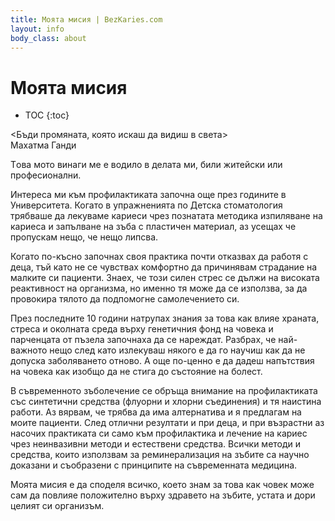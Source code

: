 ```yaml
---
title: Моята мисия | BezKaries.com
layout: info
body_class: about
---
```


# Моята мисия

* TOC
{:toc}

<Бъди промяната, която искаш да видиш в света> <br /> 
							Махатма Ганди<br /> 
							
Tова мото винаги ме е водило в делата ми, били житейски или професионални.

Интереса ми към профилактиката започна още през годините в Университета. Когато в упражненията по Детска стоматология трябваше да лекуваме кариеси чрез познатата методика изпиляване на кариеса и запълване на зъба с пластичен материал, аз усещах че пропускам нещо, че нещо липсва.

Когато по-късно започнах своя практика почти отказвах да работя с деца, тъй като не се чувствах комфортно да причинявам страдание на малките си пациенти. Знаех, че този силен стрес се дължи на високата реактивност на организма, но именно тя може да се използва, за да провокира тялото да подпомогне самолечението си.

През последните 10 години натрупах знания за това как влияе храната, стреса и околната среда върху генетичния фонд на човека и парченцата от пъзела започнаха да се нареждат. Разбрах, че най-важното нещо след като излекуваш някого е да го научиш как да не допуска заболяването отново. А още по-ценно е да дадеш напътствия на човека как изобщо да не стига до състояние на болест.

В съвременното зъболечение се обръща внимание на профилактиката със синтетични средства (флуорни и хлорни съединения) и тя наистина работи. Аз вярвам, че трябва да има алтернатива и я предлагам на моите пациенти. След отлични резултати и при деца, и при възрастни аз насочих практиката си само към профилактика и лечение на кариес чрез неинвазивни методи и естествени средства. Всички методи и средства, които използвам за реминерализация на зъбите са научно доказани и съобразени с принципите на съвременната медицина. 

Моята мисия е да споделя всичко, което знам за това как човек може сам да повлияе положително върху здравето на зъбите, устата и дори целият си организъм. 

